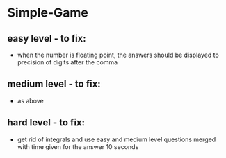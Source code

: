 # Simple-Game

## easy level - to fix:
   - when the number is floating point, the answers should be displayed to precision of digits after the comma

## medium level - to fix:
   - as above

## hard level - to fix:
   - get rid of integrals and use easy and medium level questions merged with time given for the answer 10 seconds
